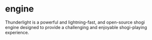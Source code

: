 # engine
Thunderlight is a powerful and lightning-fast, and open-source shogi engine designed to provide a challenging and enjoyable shogi-playing experience.
